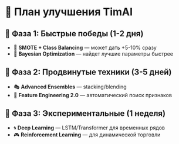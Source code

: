 # 🚀 План улучшения TimAI

## 🥇 Фаза 1: Быстрые победы (1-2 дня)
- 🧬 **SMOTE + Class Balancing** — может дать +5-10% сразу
- 🤖 **Bayesian Optimization** — найдет лучшие параметры быстрее

## 🥈 Фаза 2: Продвинутые техники (3-5 дней)
- 🎭 **Advanced Ensembles** — stacking/blending
- 🧠 **Feature Engineering 2.0** — автоматический поиск признаков

## 🥉 Фаза 3: Экспериментальные (1 неделя)
- 🌀 **Deep Learning** — LSTM/Transformer для временных рядов
- 🎮 **Reinforcement Learning** — для динамической торговли 